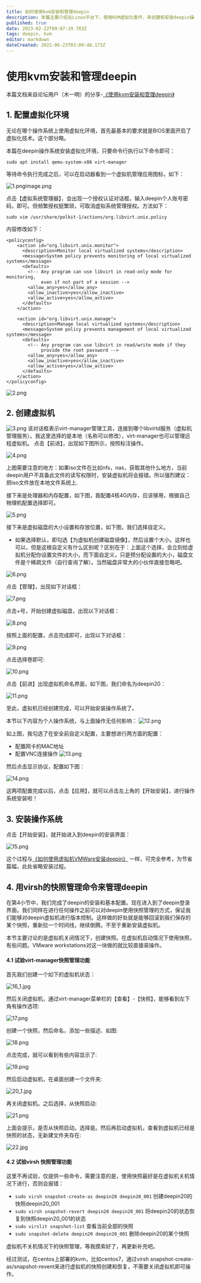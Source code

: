 ```yaml
---
title: 如何使用kvm安装和管理deepin
description: 本篇主要介绍在Linux平台下，使用KVM虚拟化套件，来创建和安装deepin操作系统。
published: true
date: 2023-02-22T09:07:19.783Z
tags: deepin, kvm
editor: markdown
dateCreated: 2022-06-23T03:09:48.173Z
---
```


# 使用kvm安装和管理deepin
本篇文档来自论坛用户（木一明）的分享-[《使用kvm安装和管理deepin》](https://bbs.deepin.org/post/232573)
## 1. 配置虚拟化环境
无论在哪个操作系统上使用虚拟化环境，首先最基本的要求就是BIOS里面开启了虚拟化技术。这个部分略。

本篇在deepin操作系统安装虚拟化环境，只要命令行执行以下命令即可：

`sudo apt install qemu-system-x86 virt-manager`

等待命令执行完成之后，可以在启动器看到一个虚拟机管理应用图标，如下：

![1.png](/for_trans/kvm/1.png)image.png

点击【虚拟系统管理器】，会出现一个授权认证对话框，输入deepin个人账号密码，即可。但频繁授权挺繁琐，可取消虚拟系统管理授权。方法如下：

`sudo vim /usr/share/polkit-1/actions/org.libvirt.unix.policy`

内容修改如下：
```vim
<policyconfig>
    <action id="org.libvirt.unix.monitor">
      <description>Monitor local virtualized systems</description>
      <message>System policy prevents monitoring of local virtualized systems</message>
      <defaults>
        <!-- Any program can use libvirt in read-only mode for monitoring,
             even if not part of a session -->
        <allow_any>yes</allow_any>
        <allow_inactive>yes</allow_inactive>
        <allow_active>yes</allow_active>
      </defaults>
    </action>

    <action id="org.libvirt.unix.manage">
      <description>Manage local virtualized systems</description>
      <message>System policy prevents management of local virtualized systems</message>
      <defaults>
        <!-- Any program can use libvirt in read/write mode if they
             provide the root password -->
        <allow_any>yes</allow_any>
        <allow_inactive>yes</allow_inactive>
        <allow_active>yes</allow_active>
      </defaults>
    </action>
</policyconfig>
```
![2.png](/for_trans/kvm/2.png)

## 2. 创建虚拟机

![3.png](/for_trans/kvm/3.png)
该对话框表示virt-manager管理工具，连接到哪个libvirtd服务（虚拟机管理服务）。我这里选择的是本地（名称可以修改），virt-manager也可以管理远程虚拟机。
点击【前进】，出现如下图所示，按照标注操作。

![4.png](/for_trans/kvm/4.png)

上图需要注意的地方：如果iso文件在比如nfs，nas，获取其他什么地方，当前deepin用户不具备此文件的读写权限时，安装虚拟机将会报错。所以强烈建议：把iso文件放在本地文件系统上.

接下来是处理器和内存配置，如下图，我配置4核4G内存，应该够用，根据自己物理机配置选择即可。

![5.png](/for_trans/kvm/5.png)

接下来是虚拟磁盘的大小设置和存放位置，如下图，我们选择自定义。

- 如果选择默认，即勾选【为虚拟机创建磁盘镜像】，然后设置个大小。这样也可以，但是这根自定义有什么区别呢？区别在于：上面这个选择，会立刻给虚拟机分配你设置文件的大小，而下面自定义，只是预分配设置的大小，磁盘文件是个稀疏文件（自行查询了解）。当然磁盘非常大的小伙伴直接忽略吧。

![6.png](/for_trans/kvm/6.png)

点击【管理】，出现如下对话框：

![7.png](/for_trans/kvm/7.png)

点击+号，开始创建虚拟磁盘，出现以下对话框：

![8.png](/for_trans/kvm/8.png)

按照上面的配置，点击完成即可，出现以下对话框：

![9.png](/for_trans/kvm/9.png)

点击选择卷即可:

![10.png](/for_trans/kvm/10.png)

点击【前进】出现虚拟机命名界面，如下图，我们命名为deepin20：

![11.png](/for_trans/kvm/11.png)

至此，虚拟机已经创建完成，可以开始安装操作系统了。

本节以下内容为个人操作系统，与上面操作无任何影响：
![12.png](/for_trans/kvm/12.png)

如上图，我勾选了在安全前自定义配置，主要想进行两方面的配置：

- 配置网卡的MAC地址
- 配置VNC连接操作
![13.png](/for_trans/kvm/13.png)

然后点击显示协议，配置如下图：

![14.png](/for_trans/kvm/14.png)

这两项配置完成以后，点击【应用】，就可以点击左上角的【开始安装】，进行操作系统安装啦！

## 3. 安装操作系统

点击【开始安装】，就开始进入到deepin的安装界面：

![15.png](/for_trans/kvm/15.png)

这个过程与[《如何使用虚拟机VMWare安装deepin》](/zh/常见问题FAQ/如何使用虚拟机VMWare安装deepin) 一样，可完全参考，为节省篇幅，此处省略安装过程。

## 4. 用virsh的快照管理命令来管理deepin
在第4小节中，我们完成了deepin的安装和基本配置。现在进入到了deepin登录界面。我们同样在进行任何操作之前可以对deepin使用快照管理的方式，保证我们能够对deepin虚拟机进行版本控制。这样做的好处就是能够回滚到我们保存的某个快照，重新拉一个时间线，继续倒腾。不至于重新安装虚拟机。

本节主要讨论的是虚拟机关闭情况下，创建快照。在虚拟机启动情况下使用快照，有些问题。VMware workstations对这一块做的就比较直接易操作。

#### 4.1 试验virt-manager快照管理功能
首先我们创建一个如下的虚拟机状态：

![16_1.jpg](/for_trans/kvm/16_1.jpg)

然后关闭虚拟机，通过virt-manager菜单栏的【查看】-【快照】，能够看到左下角有操作选项:

![17.png](/for_trans/kvm/17.png)

创建一个快照，然后命名，添加一些描述、如图:

![18.png](/for_trans/kvm/18.png)

点击完成，就可以看到有些内容显示了:

![19.png](/for_trans/kvm/19.png)

然后启动虚拟机，在桌面创建一个文件夹:

![20_1.jpg](/for_trans/kvm/20_1.jpg)

再关闭虚拟机。之后选择，从快照启动:

![21.png](/for_trans/kvm/21.png)

上面会提示，是否从快照启动。选择是。然后再启动虚拟机，查看到虚拟机已经是快照的状态，无新建文件夹存在:

![22.jpg](/for_trans/kvm/22_1.jpg)

#### 4.2 试验virsh 快照管理功能
这里不再试验，仅提供一些命令，需要注意的是，使用快照最好是在虚拟机关机情况下进行，否则会报错：

- `sudo virsh snapshot-create-as deepin20 deepin20_001` 创建deepin20的快照deepin20_001
- `sudo virsh snapshot-revert deepin20 deepin20_001` 将deepin20的状态恢复到快照deepin20_001的状态
- `sudo virslit snapshot-list` 查看当前全部的快照
- `sudo snapshot-delete deepin20 deepin20_001` 删除deepin20的某个快照

虚拟机不关机情况下的快照管理，等我摸索好了，再更新补充吧。

经过测试，在centos上部署的kvm，比如centos7，通过virsh snapshot-create-as/snapshot-revent来进行虚拟机的快照创建和恢复，不需要关闭虚拟机即可操作。


